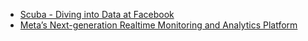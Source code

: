 - [Scuba - Diving into Data at Facebook](https://scontent-pnq1-2.xx.fbcdn.net/v/t39.8562-6/240863722_253810736457098_6101326039629458150_n.pdf?_nc_cat=102&ccb=1-7&_nc_sid=e280be&_nc_ohc=bBlPJ2Fj70oQ7kNvgFNVtmn&_nc_ht=scontent-pnq1-2.xx&oh=00_AYAUoXDTK8PoxWCBtXoL6hveF6lcKJThzzXKU_7nZHRcZw&oe=66FF2A90)
- [Meta’s Next-generation Realtime Monitoring and Analytics Platform](https://www.vldb.org/pvldb/vol15/p3522-mo.pdf)
